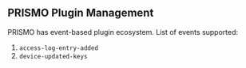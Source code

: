 ## PRISMO Plugin Management

PRISMO has event-based plugin ecosystem.
List of events supported:
1. `access-log-entry-added`
2. `device-updated-keys`